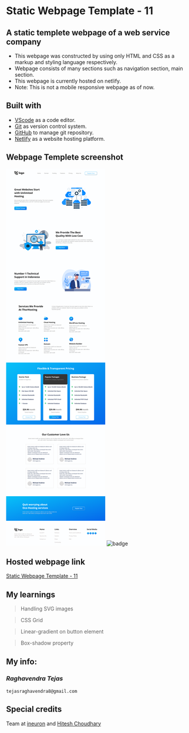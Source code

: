 # Static Webpage Template - 11

## A static templete webpage of a web service company

- This webpage was constructed by using only HTML and CSS as a markup and styling language respectively.
- Webpage consists of many sections such as navigation section, main section.
- This webpage is currently hosted on netlify.
- Note: This is not a mobile responsive webpage as of now.

## Built with

- [VScode](https://code.visualstudio.com/) as a code editor.
- [Git](https://git-scm.com/) as version control system.
- [GitHub](https://github.com/) to manage git repository.
- [Netlify](https://www.netlify.com/) as a website hosting platform.

## Webpage Templete screenshot

![Webpage template](screenshot.png)
![badge](https://img.shields.io/badge/Time%20taken-4.5%20hours-green?style=for-the-badge)

## Hosted webpage link

[Static Webpage Template - 11](https://static-webpage-template-11.netlify.app/)

## My learnings

> Handling SVG images

> CSS Grid

> Linear-gradient on button element

> Box-shadow property

## My info:

### _*Raghavendra Tejas*_

```shell
tejasraghavendra8@gmail.com
```

## Special credits

Team at [ineuron](https://ineuron.ai/) and [Hitesh Choudhary](https://github.com/hiteshchoudhary)
